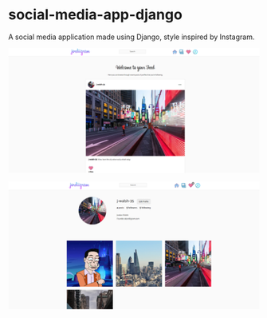 # social-media-app-django
A social media application made using Django, style inspired by Instagram.


![](static/images/website-feed.PNG)


![](static/images/website-profile.PNG)
